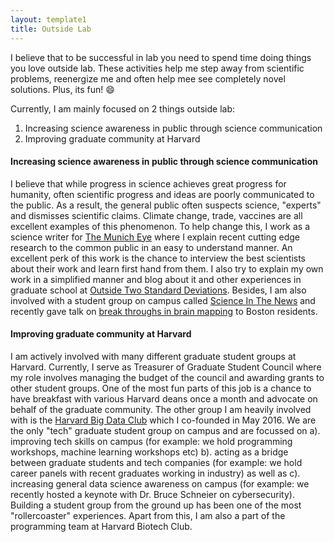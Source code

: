 ```yaml
---
layout: template1
title: Outside Lab
---
```


I believe that to be successful in lab you need to spend time doing things you love outside lab. These activities help me step away from scientific problems, reenergize me and often help mee see completely novel solutions. Plus, its fun! :smile:

Currently, I am mainly focused on 2 things outside lab:

1. Increasing science awareness in public through science communication
2. Improving graduate community at Harvard

#### **Increasing science awareness in public through science communication**
I believe that while progress in science achieves great progress for humanity, often scientific progress and ideas are poorly communicated to the public. As a result, the general public often suspects science, "experts" and dismisses scientific claims. Climate change, trade, vaccines are all excellent examples of this phenomenon. To help change this, I work as a science writer for [The Munich Eye](http://themunicheye.com/global_scripts/contributors/index.php?contributor=Chinmay%20Shukla) where I explain recent cutting edge research to the common public in an easy to understand manner. An excellent perk of this work is the chance to interview the best scientists about their work and learn first hand from them. I also try to explain my own work in a simplified manner and blog about it and other experiences in graduate school at [Outside Two Standard Deviations](https://outsidetwostandarddeviations.wordpress.com). Besides, I am also involved with a student group on campus called [Science In The News](http://sitn.hms.harvard.edu) and recently gave talk on [break throughs in brain mapping](https://www.youtube.com/watch?v=QwEuoPkcOUA) to Boston residents.

#### **Improving graduate community at Harvard**
I am actively involved with many different graduate student groups at Harvard. Currently, I serve as Treasurer of Graduate Student Council where my role involves managing the budget of the council and awarding grants to other student groups. One of the most fun parts of this job is a chance to have breakfast with various Harvard deans once a month and advocate on behalf of the graduate community. The other group I am heavily involved with is the [Harvard Big Data Club](www.harvardbigdata.com) which I co-founded in May 2016. We are the only "tech" graduate student group on campus and are focussed on a). improving tech skills on campus (for example: we hold programming workshops, machine learning workshops etc) b). acting as a bridge between graduate students and tech companies (for example: we hold career panels with recent graduates working in industry) as well as c). increasing general data science awareness on campus (for example: we recently hosted a keynote with Dr. Bruce Schneier on cybersecurity). Building a student group from the ground up has been one of the most "rollercoaster" experiences. Apart from this, I am also a part of the programming team at Harvard Biotech Club. 